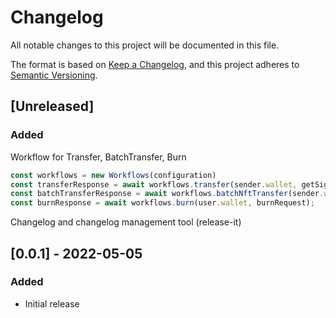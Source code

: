 # Changelog

All notable changes to this project will be documented in this file.

The format is based on [Keep a Changelog](https://keepachangelog.com/en/1.0.0/),
and this project adheres to [Semantic Versioning](https://semver.org/spec/v2.0.0.html).

## [Unreleased]

### Added

Workflow for Transfer, BatchTransfer, Burn
```ts
const workflows = new Workflows(configuration)
const transferResponse = await workflows.transfer(sender.wallet, getSignableTransferRequest);
const batchTransferResponse = await workflows.batchNftTransfer(sender.wallet, getSignableTransferRequestV2);
const burnResponse = await workflows.burn(user.wallet, burnRequest);
```

Changelog and changelog management tool (release-it)

## [0.0.1] - 2022-05-05

### Added

- Initial release